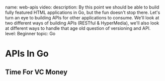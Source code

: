name: web-apis
video: 
description: By this point we should be able to build fully featured HTML applications in Go, but the fun doesn't stop there. Let's turn an eye to building APIs for other applications to consume. We'll look at two different ways of building APIs (RESTful & HyperMedia), we'll also look at different ways to handle that age old question of versioning and API.
level: Beginner
topic: Go
# APIs In Go
## Time For VC Money

